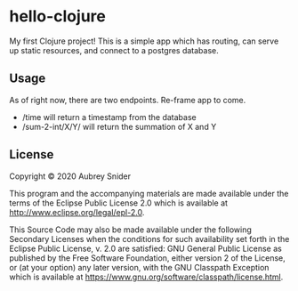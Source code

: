 # hello-clojure

My first Clojure project! This is a simple app which has routing, can serve up static resources, and connect to a postgres database.

## Usage

As of right now, there are two endpoints. Re-frame app to come.

- /time will return a timestamp from the database
- /sum-2-int/X/Y/ will return the summation of X and Y

## License

Copyright © 2020 Aubrey Snider

This program and the accompanying materials are made available under the
terms of the Eclipse Public License 2.0 which is available at
http://www.eclipse.org/legal/epl-2.0.

This Source Code may also be made available under the following Secondary
Licenses when the conditions for such availability set forth in the Eclipse
Public License, v. 2.0 are satisfied: GNU General Public License as published by
the Free Software Foundation, either version 2 of the License, or (at your
option) any later version, with the GNU Classpath Exception which is available
at https://www.gnu.org/software/classpath/license.html.
